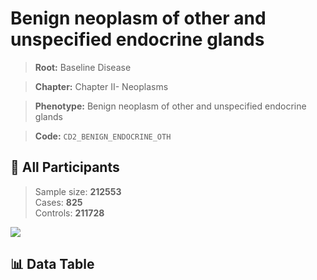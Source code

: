 # Benign neoplasm of other and unspecified endocrine glands

> **Root:** Baseline Disease  

> **Chapter:** Chapter II- Neoplasms  

> **Phenotype:** Benign neoplasm of other and unspecified endocrine glands  

> **Code:** `CD2_BENIGN_ENDOCRINE_OTH`

## 🧪 All Participants  
> Sample size: **212553**  
> Cases: **825**  
> Controls: **211728**
<img src="/Sensitive/Figures/ALL/Incidence/CD2_BENIGN_ENDOCRINE_OTH.png"/>

## 📊 Data Table
<CsvTableMRF src="/Sensitive/Data/ALL/Incidence/COX_CD2_BENIGN_ENDOCRINE_OTH.csv"/>

